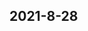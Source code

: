 
## 2021-8-28

### [<title data-react-helmet="true">ACL 2021 | 基于依存句法驱动注意力图卷积神经网络的关系抽取 - 知乎</title>](https://zhuanlan.zhihu.com/p/404059026)